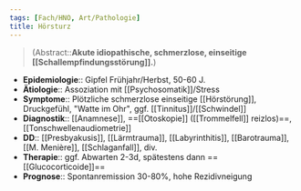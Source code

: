 ```yaml
---
tags: [Fach/HNO, Art/Pathologie]
title: Hörsturz
---
```

> (Abstract::**Akute idiopathische, schmerzlose, einseitige [[Schallempfindungsstörung]].**)
- **Epidemiologie**:: Gipfel Frühjahr/Herbst, 50-60 J.
- **Ätiologie**:: Assoziation mit [[Psychosomatik]]/Stress
- **Symptome**:: Plötzliche schmerzlose einseitige [[Hörstörung]], Druckgefühl, "Watte im Ohr", ggf. [[Tinnitus]]/[[Schwindel]]
- **Diagnostik**:: [[Anamnese]], ==[[Otoskopie]] ([[Trommelfell]] reizlos)==, [[Tonschwellenaudiometrie]]
- **DD**:: [[Presbyakusis]], [[Lärmtrauma]], [[Labyrinthitis]], [[Barotrauma]], [[M. Menière]], [[Schlaganfall]], div.
- **Therapie**:: ggf. Abwarten 2-3d, spätestens dann ==[[Glucocorticoide]]==
- **Prognose**:: Spontanremission 30-80%, hohe Rezidivneigung
